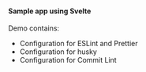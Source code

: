 #### Sample app using Svelte

Demo contains: 
  * Configuration for ESLint and Prettier
  * Configuration for husky
  * Configuration for Commit Lint
 